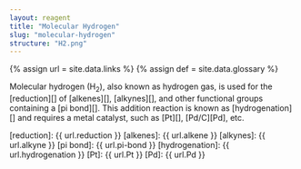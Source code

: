 ```yaml
---
layout: reagent
title: "Molecular Hydrogen"
slug: "molecular-hydrogen"
structure: "H2.png"
---
```

{% assign url = site.data.links %}
{% assign def = site.data.glossary %}

Molecular hydrogen (H<sub>2</sub>), also known as hydrogen gas, is used for the [reduction][] of [alkenes][], [alkynes][], and other functional groups containing a [pi bond][]. This addition reaction is known as [hydrogenation][] and requires a metal catalyst, such as [Pt][], [Pd/C][Pd], etc.


[reduction]: {{ url.reduction }}
[alkenes]: {{ url.alkene }}
[alkynes]: {{ url.alkyne }}
[pi bond]: {{ url.pi-bond }}
[hydrogenation]: {{ url.hydrogenation }}
[Pt]: {{ url.Pt }}
[Pd]: {{ url.Pd }}
